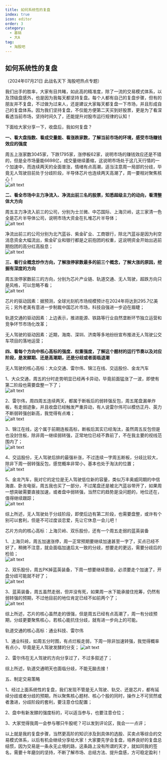 ```yaml
---
title: 如何系统性的复盘
index: true
icon: editor
order: 3
category:
  - 基础
  - 大A
tag:
  - 淘股吧
---
```


## 如何系统性的复盘  

（2024年07月21日 此战名天下 淘股吧热点专题）  

我们出手的胜率，大家有目共睹，如此高的精准度，除了一流的交易模式体系，以及顶级盘感外，也是因为我每天都坚持复盘。每个人都有自己的复盘步骤，但有的朋友并不复盘，不过做为过来人，还是建议大家每天都复盘一下市场，并且形成自己的复盘体系。因为我们坚持复盘，不仅能方便第二天买到好股票，更是为了看深看透当前市场，坚持时间久了，还能提升对股市运行规律的认知！  

下面给大家分享一下，收盘后，我如何复盘？  

**一、看大盘指数、看成交量能、看涨跌家数，了解当前市场的环境，感受市场赚钱效应的强度**  

周五上涨家数3045家，下跌1795家，涨停板62家，说明市场的赚钱效应还是不错的，但是全市场量能6698亿，成交量继续萎缩，这说明市场处于这几天行情的一个加速中，而连续两天的全面普涨，情绪有点高潮，适当注意周一局部的分歧，毕竟无人驾驶目前处于分歧阶段，半导体芯片也连续两天高潮了，周一要相对聚焦核心！  
![alt text](mxsn8711t9lz.png_760w.jpg)  

**二、看全市场中主力净流入、净流出前三名的股票，知悉超级主力的动向，看清整体大方向**  

周五主力净流入前三的公司，分别为士兰微、中芯国际、上海贝岭，这三家清一色全是芯片半导体公司，说明市场大资金在扎堆芯片半导体；  
![alt text](66g164kfr5zz.png_760w.jpg)  

净流出前三的公司分别为北汽蓝谷、紫金矿业、工商银行，除北汽蓝谷是因为利空消息资金大幅流出，紫金矿业和银行都是之前抱团的权重，这说明资金开始出逃前期抱团的高分红高股息；  
![alt text](o2gaquh0exsz.png_760w.jpg)  

**三、看行业概念炒作方向，了解涨停家数最多的前三个概念，了解大涨的原因，挖掘有深度的方向**  

周五涨停家数前三的方向，分别为芯片产业链、轨道交通、无人驾驶，超跌方向只是风格，可以忽略不看；  
![alt text](yd124n19bzn6.png_760w.jpg)  

芯片的驱动因素：据预测，全球光刻机市场规模预计在2024年将达到295.7亿美元；另外老美有意进一步制裁中国芯片市场，科技自强进一步迫在眉睫；  

轨道交通的驱动因素：上边表示，推进能源、铁路等行业自然垄断环节独立运营和竞争环节市场化改革；  

无人驾驶的驱动因素：近期，海南、深圳、济南等多地纷纷宣布推进无人驾驶公交车项目的落地运营；  

**四、看每个方向中核心高标的强度、权重强度，了解这个题材的运行节奏以及对应阶段，是发酵期、还是高潮期，还是分歧或者面临退潮**  

无人驾驶的核心高标：大众交通、雷尔伟、锦江在线、交运股份、金龙汽车  

1、大众交通，周五的分时走势明显已经再卡异动，毕竟前面猛涨了一波，即使有第二阶段也需要盘整一下了；  
![alt text](p3zd5abomgez.png_760w.jpg)  

2、雷尔伟，周四周五连续两天，都属于断板后的弱转强反包，周五尾盘漏单炸板，有走弱迹象，并且收盘已经触发严重异动，有人说雷尔伟可以模仿正丹、英力不断弱转强创新高，我觉得有点难；  
![alt text](qyp8h2spczn6.png_760w.jpg)  

3、锦江在线，这个属于前期连板高标，断板后其实已经淘汰，虽然周五反包但是也没封住板，除非周一继续弱转强，正常地位已经不靠前了，不在我主要的视线范围内了；  
![alt text](1kmyteuz0atz.png_760w.jpg)  

4、交运股份，无人驾驶后排的最强补涨，不过连续一字周五断板，分歧比较大，除非下周一弱转强反包，感觉概率非常小，基本也处于淘汰的位置；  
![alt text](kuaity0le69z.png_760w.jpg)  

5、金龙汽车，我对它的定位是无人驾驶低位新的容量，类似万丰奥威同期的中信海直、卧龙电驱，周五我也买了一部分，不过尾盘还是被北汽蓝谷带开了，如果周一想突破需要直接加速，或者盘中弱转强，当然它的趋势是没问题的，地位还在，值得继续跟踪；  
![alt text](78cugx6im3sz.png_760w.jpg)  

综上所述，无人驾驶处于分歧阶段，即使后边有第二阶段，也需要盘整，或许有个别可以套利，但是不可过度谈恋爱，先让它休息一会儿吧！  

芯片方向的核心高标：上海贝岭、双乐股份，还有一个周五走弱的蓝英装备  

1、上海贝岭，周五加速涨停，周一正常预期要继续加速甚至一字了，买点已经不好了，稍微不注意，就会面临加速后太一致的分歧，想要走的更远，需要分歧后的检验；  
![alt text](l2c4y6sp6zn6.png_760w.jpg)  

2、双乐股份，周五PK掉蓝英装备，下周一想要继续晋级，必须要走个加速了，开盘分歧可能就不好了；  
![alt text](dltc4aipe7jz.png_760w.jpg)  

3、蓝英装备，周五虽然走弱，但并没有死，如果周一水下能承接住抢筹，仍然有弱转强的预期，不过他目前的地位肯定已经不如前两个了；  
![alt text](hizuizn64thg.png_760w.jpg)  

综上所述，芯片的核心虽然走的很强，但是周五已经有点高潮了，周一有分歧预期，分歧更要聚焦核心，若核心能抗住分歧，就有进一步向上的可能。  

轨道交通的核心高标：通业科技、雷尔伟  

1、通业科技，如周五分时图，有点烂板走弱，下周一除非加速转强，我觉得概率有点小，毕竟是无人驾驶发酵的分支；
![alt text](x7f244cxftoz.png_760w.jpg)  

2、雷尔伟在无人驾驶的方向分享过了，不过多叙述了；  

综上所述，轨道交通明天也面临分歧，不能无脑去接！  

五、制定交易策略  

1、经过上面系统性的复盘，我们发现不管是无人驾驶、轨交、还是芯片，都有延续分歧或者分歧的预期，所以聚焦核心题材、核心个股的同时，操作上不可贸然或者激进，分歧阶段的套利，要注意仓位配置；  

2、盘中有新发酵的强度标的，可以适当参与，也要注意仓位；  

3、大家觉得我周一会参与哪只牛股呢？可以发到评论区，我会一一点评；  

以上就是我的复盘步骤，当然更高阶的知识涉及到具体的选股、买卖点等综合的交易模式体系，以后有机会继续分享给大家！大家要先学会复盘，培养良好的复盘总结惯，因为交易是一条永无止境的路，这条路上没有所谓的天才，就如同我的签名，需要十年磨剑的坚持，不断了解市场、总结方法、提升盘感，方可稳定盈利！  
